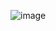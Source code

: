 ![image](https://github.com/gustavimm/recriando-layout/assets/104872930/381b1c30-ba39-4e2c-a639-44a25cb71907)
